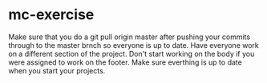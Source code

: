 # mc-exercise
Make sure that you do a git pull origin master after pushing your commits through to the master brnch so everyone is up to date.
Have everyone work on a different section of the project. Don't start working on the body if you were assigned to work on the footer. 
Make sure everthing is up to date when you start your projects.